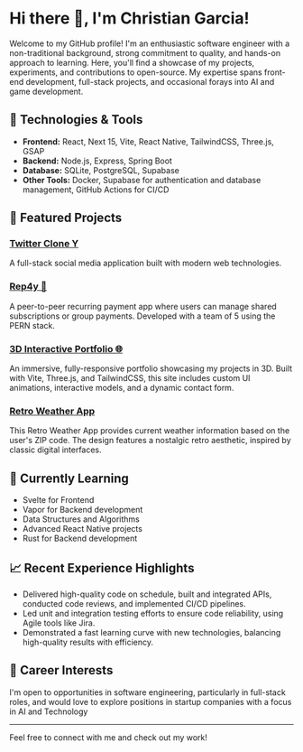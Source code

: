 # Hi there 👋, I'm Christian Garcia!

Welcome to my GitHub profile! I'm an enthusiastic software engineer with a non-traditional background, strong commitment to quality, and hands-on approach to learning. Here, you'll find a showcase of my projects, experiments, and contributions to open-source. My expertise spans front-end development, full-stack projects, and occasional forays into AI and game development.

## 🔧 Technologies & Tools

- **Frontend:** React, Next 15, Vite, React Native, TailwindCSS, Three.js, GSAP
- **Backend:** Node.js, Express, Spring Boot
- **Database:** SQLite, PostgreSQL, Supabase
- **Other Tools:** Docker, Supabase for authentication and database management, GitHub Actions for CI/CD

## 📂 Featured Projects

### [Twitter Clone Y](https://github.com/cjgarcia12/twitterClone)
A full-stack social media application built with modern web technologies.

### [Rep4y 💸](https://github.com/cjgarcia12/rep4y)
A peer-to-peer recurring payment app where users can manage shared subscriptions or group payments. Developed with a team of 5 using the PERN stack.

### [3D Interactive Portfolio 🌐](https://github.com/cjgarcia12/threejs_portfolio)
An immersive, fully-responsive portfolio showcasing my projects in 3D. Built with Vite, Three.js, and TailwindCSS, this site includes custom UI animations, interactive models, and a dynamic contact form.

### [Retro Weather App](https://github.com/cjgarcia12/weather-app)
This Retro Weather App provides current weather information based on the user's ZIP code. The design features a nostalgic retro aesthetic, inspired by classic digital interfaces.

## 🌱 Currently Learning
- Svelte for Frontend 
- Vapor for Backend development
- Data Structures and Algorithms
- Advanced React Native projects
- Rust for Backend development

## 📈 Recent Experience Highlights
- Delivered high-quality code on schedule, built and integrated APIs, conducted code reviews, and implemented CI/CD pipelines.
- Led unit and integration testing efforts to ensure code reliability, using Agile tools like Jira.
- Demonstrated a fast learning curve with new technologies, balancing high-quality results with efficiency.

## 👔 Career Interests
I'm open to opportunities in software engineering, particularly in full-stack roles, and would love to explore positions in startup companies with a focus in AI and Technology

---

Feel free to connect with me and check out my work!
